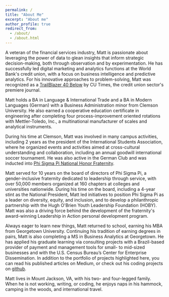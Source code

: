 ```yaml
---
permalink: /
title: "About Me"
excerpt: "About me"
author_profile: true
redirect_from: 
  - /about/
  - /about.html
---
```




A veteran of the financial services industry, Matt is passionate about leveraging the power of data to glean insights that inform strategic decision-making, both through observation and by experimentation. He has successfully led digital marketing and analytics functions at the World Bank's credit union, with a focus on business intelligence and predictive analytics. For his innovative approaches to problem-solving, Matt was recognized as a [TrailBlazer 40 Below](https://www.cutimes.com/2014/09/19/nicoletta-embraces-risk-for-solutions-that-resonate-t40b/) by CU Times, the credit union sector's premiere journal.

Matt holds a BA in Language & International Trade and a BA in Modern Languages (German) with a Business Administration minor from Clemson University. He also earned a cooperative education certificate in engineering after completing four process-improvement oriented rotations with Mettler-Toledo, Inc., a multinational manufacturer of scales and analytical instruments.

During his time at Clemson, Matt was involved in many campus activities, including 2 years as the president of the International Students Association, where he organized events and activities aimed at cross-cultural understanding and collaboration, including an annual goodwill international soccer tournament. He was also active in the German Club and was inducted into [Phi Sigma Pi National Honor Fraternity](https://phisigmapi.org/).

Matt served for 10 years on the board of directors of Phi Sigma Pi, a gender-inclusive fraternity dedicated to leadership through service, with over 50,000 members organized at 160 chapters at colleges and universities nationwide. During his time on the board, including a 4-year stint as the National President, Matt led initiatives to position Phi Sigma Pi as a leader on diversity, equity, and inclusion, and to develop a philanthropic partnership with the Hugh O'Brien Youth Leadership Foundation (HOBY). Matt was also a driving force behind the development of the fraternity's award-winning Leadership in Action personal development program.

Always eager to learn new things, Matt returned to school, earning his MBA from Georgetown University. Continuing his tradition of earning degrees in pairs, Matt is also completing a MS in Business Analytics at Georgetown. He has applied his graduate learning via consulting projects with a Brazil-based provider of payment and management tools for small- to mid-sized businesses and with the U.S. Census Bureau’s Center for Enterprise Dissemination. In addition to the portfolio of projects highlighted here, you can read his published articles on Medium, or check out his coding projects on [github](https://github.com/matthewnicoletta).

Matt lives in Mount Jackson, VA, with his two- and four-legged family. When he is not working, writing, or coding, he enjoys naps in his hammock, camping in the woods, and international travel.
